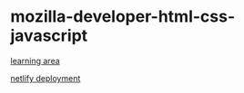 # mozilla-developer-html-css-javascript

[learning area](https://github.com/mdn/learning-area)

[netlify deployment](https://www.netlify.com/blog/2016/10/27/a-step-by-step-guide-deploying-a-static-site-or-single-page-app/)